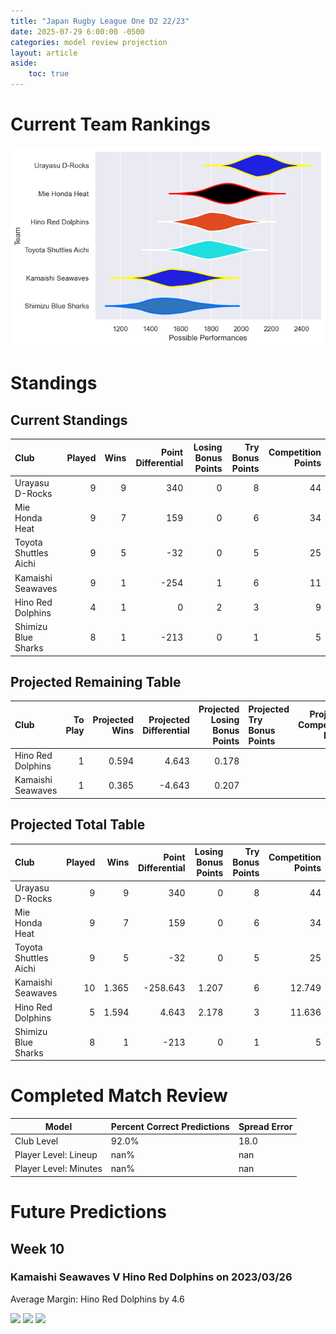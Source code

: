 ```yaml
---  
title: "Japan Rugby League One D2 22/23"  
date: 2025-07-29 6:00:00 -0500  
categories: model review projection  
layout: article  
aside:  
    toc: true  
---
```

# Current Team Rankings


![Club Rankings](plots/rankings_Japan_Rugby_League_One_D2_2223.png)
# Standings

## Current Standings


| Club                  |   Played |   Wins |   Point Differential |   Losing Bonus Points |   Try Bonus Points |   Competition Points |
|:----------------------|---------:|-------:|---------------------:|----------------------:|-------------------:|---------------------:|
| Urayasu D-Rocks       |        9 |      9 |                  340 |                     0 |                  8 |                   44 |
| Mie Honda Heat        |        9 |      7 |                  159 |                     0 |                  6 |                   34 |
| Toyota Shuttles Aichi |        9 |      5 |                  -32 |                     0 |                  5 |                   25 |
| Kamaishi Seawaves     |        9 |      1 |                 -254 |                     1 |                  6 |                   11 |
| Hino Red Dolphins     |        4 |      1 |                    0 |                     2 |                  3 |                    9 |
| Shimizu Blue Sharks   |        8 |      1 |                 -213 |                     0 |                  1 |                    5 |



## Projected Remaining Table


| Club              |   To Play |   Projected Wins |   Projected Differential |   Projected Losing Bonus Points | Projected Try Bonus Points   |   Projected Competition Points |
|:------------------|----------:|-----------------:|-------------------------:|--------------------------------:|:-----------------------------|-------------------------------:|
| Hino Red Dolphins |         1 |            0.594 |                    4.643 |                           0.178 |                              |                          2.636 |
| Kamaishi Seawaves |         1 |            0.365 |                   -4.643 |                           0.207 |                              |                          1.749 |



## Projected Total Table


| Club                  |   Played |   Wins |   Point Differential |   Losing Bonus Points |   Try Bonus Points |   Competition Points |
|:----------------------|---------:|-------:|---------------------:|----------------------:|-------------------:|---------------------:|
| Urayasu D-Rocks       |        9 |  9     |              340     |                 0     |                  8 |               44     |
| Mie Honda Heat        |        9 |  7     |              159     |                 0     |                  6 |               34     |
| Toyota Shuttles Aichi |        9 |  5     |              -32     |                 0     |                  5 |               25     |
| Kamaishi Seawaves     |       10 |  1.365 |             -258.643 |                 1.207 |                  6 |               12.749 |
| Hino Red Dolphins     |        5 |  1.594 |                4.643 |                 2.178 |                  3 |               11.636 |
| Shimizu Blue Sharks   |        8 |  1     |             -213     |                 0     |                  1 |                5     |



# Completed Match Review


| Model | Percent Correct Predictions | Spread Error |
| ------ | ------ | ------ |
| Club Level | 92.0% | 18.0 |
| Player Level: Lineup | nan% | nan |
| Player Level: Minutes | nan% | nan |


# Future Predictions

## Week 10

### Kamaishi Seawaves V Hino Red Dolphins on 2023/03/26


Average Margin: Hino Red Dolphins by 4.6

<p float="left">
<img src="plots\2023-03-26-KamaishiSeawaves_V_HinoRedDolphins_performances.png" width="32%" />
<img src="plots\2023-03-26-KamaishiSeawaves_V_HinoRedDolphins_resultbar.png" width="32%" />
<img src="plots\2023-03-26-KamaishiSeawaves_V_HinoRedDolphins_spreads.png" width="32%" />
</p>

